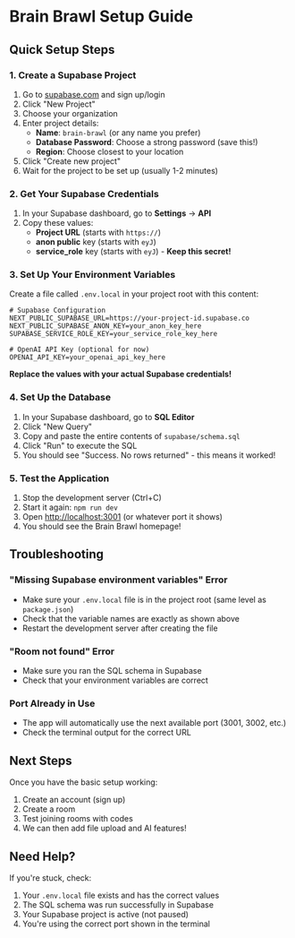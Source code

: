# Brain Brawl Setup Guide

## Quick Setup Steps

### 1. Create a Supabase Project

1. Go to [supabase.com](https://supabase.com) and sign up/login
2. Click "New Project"
3. Choose your organization
4. Enter project details:
   - **Name**: `brain-brawl` (or any name you prefer)
   - **Database Password**: Choose a strong password (save this!)
   - **Region**: Choose closest to your location
5. Click "Create new project"
6. Wait for the project to be set up (usually 1-2 minutes)

### 2. Get Your Supabase Credentials

1. In your Supabase dashboard, go to **Settings** → **API**
2. Copy these values:
   - **Project URL** (starts with `https://`)
   - **anon public** key (starts with `eyJ`)
   - **service_role** key (starts with `eyJ`) - **Keep this secret!**

### 3. Set Up Your Environment Variables

Create a file called `.env.local` in your project root with this content:

```env
# Supabase Configuration
NEXT_PUBLIC_SUPABASE_URL=https://your-project-id.supabase.co
NEXT_PUBLIC_SUPABASE_ANON_KEY=your_anon_key_here
SUPABASE_SERVICE_ROLE_KEY=your_service_role_key_here

# OpenAI API Key (optional for now)
OPENAI_API_KEY=your_openai_api_key_here
```

**Replace the values with your actual Supabase credentials!**

### 4. Set Up the Database

1. In your Supabase dashboard, go to **SQL Editor**
2. Click "New Query"
3. Copy and paste the entire contents of `supabase/schema.sql`
4. Click "Run" to execute the SQL
5. You should see "Success. No rows returned" - this means it worked!

### 5. Test the Application

1. Stop the development server (Ctrl+C)
2. Start it again: `npm run dev`
3. Open [http://localhost:3001](http://localhost:3001) (or whatever port it shows)
4. You should see the Brain Brawl homepage!

## Troubleshooting

### "Missing Supabase environment variables" Error
- Make sure your `.env.local` file is in the project root (same level as `package.json`)
- Check that the variable names are exactly as shown above
- Restart the development server after creating the file

### "Room not found" Error
- Make sure you ran the SQL schema in Supabase
- Check that your environment variables are correct

### Port Already in Use
- The app will automatically use the next available port (3001, 3002, etc.)
- Check the terminal output for the correct URL

## Next Steps

Once you have the basic setup working:
1. Create an account (sign up)
2. Create a room
3. Test joining rooms with codes
4. We can then add file upload and AI features!

## Need Help?

If you're stuck, check:
1. Your `.env.local` file exists and has the correct values
2. The SQL schema was run successfully in Supabase
3. Your Supabase project is active (not paused)
4. You're using the correct port shown in the terminal
